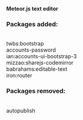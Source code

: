<strong>Meteor.js text editor</strong><br>

<h3>Packages added:</h3><br>
twbs:bootstrap<br>
accounts-password<br>
ian:accounts-ui-bootstrap-3<br>
mizzao:sharejs-codemirror<br>
babrahams:editable-text<br>
iron:router<br>

<h3>Packages removed:</h3><br>
autopublish